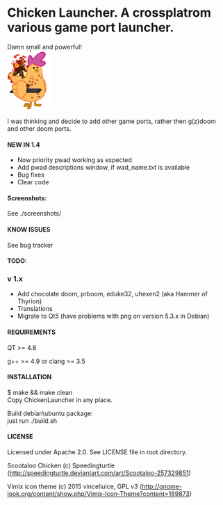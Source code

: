 # Chicken Launcher. A crossplatrom various game port launcher.

Damn small and powerful!																																																											
![Oh, I know how to call chicken](/scr/images/chicken.png)     	

I was thinking and decide to add other game ports, rather then g(z)doom and other doom ports.

#### NEW IN 1.4
- Now priority pwad working as expected
- Add pwad descriptions window, if wad_name.txt is available
- Bug fixes
- Clear code

#### Screenshots:
See ./screenshots/

#### KNOW ISSUES
See bug tracker

#### TODO:																																					

### v 1.x
- Add chocolate doom, prboom, eduke32, uhexen2 (aka Hammer of Thyrion)
- Translations
- Migrate to Qt5 (have problems with png on version 5.3.x in Debian)									

#### REQUIREMENTS
QT >= 4.8

g++ >= 4.9 or clang >= 3.5

#### INSTALLATION
$ make && make clean																																																									
Copy ChickenLauncher in any place.																																																										

Build debian\ubuntu package:												
just run ./build.sh

#### LICENSE
Licensed under Apache 2.0. See LICENSE file in root directory.

Scootaloo Chicken (c) Speedingturtle (http://speedingturtle.deviantart.com/art/Scootaloo-257329851)                                                                                                                                

Vimix icon theme (c) 2015 vinceliuice, GPL v3 (http://gnome-look.org/content/show.php/Vimix-Icon-Theme?content=169873)
